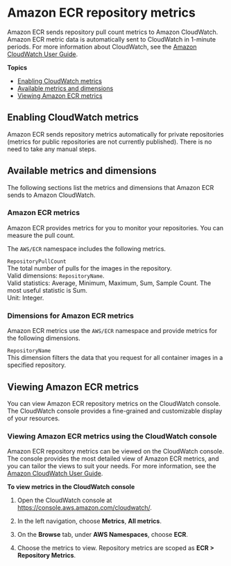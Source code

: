 # Amazon ECR repository metrics<a name="ecr-repository-metrics"></a>

Amazon ECR sends repository pull count metrics to Amazon CloudWatch\. Amazon ECR metric data is automatically sent to CloudWatch in 1\-minute periods\. For more information about CloudWatch, see the [Amazon CloudWatch User Guide](https://docs.aws.amazon.com/AmazonCloudWatch/latest/monitoring/)\.

**Topics**
+ [Enabling CloudWatch metrics](#enable_cloudwatch)
+ [Available metrics and dimensions](#available_cloudwatch_metrics)
+ [Viewing Amazon ECR metrics](#ecr-repository-metrics-viewing)

## Enabling CloudWatch metrics<a name="enable_cloudwatch"></a>

Amazon ECR sends repository metrics automatically for private repositories (metrics for public repositories are not currently published)\. There is no need to take any manual steps\.

## Available metrics and dimensions<a name="available_cloudwatch_metrics"></a>

The following sections list the metrics and dimensions that Amazon ECR sends to Amazon CloudWatch\.

### Amazon ECR metrics<a name="ecr-metrics"></a>

Amazon ECR provides metrics for you to monitor your repositories\. You can measure the pull count\.

The `AWS/ECR` namespace includes the following metrics\.

`RepositoryPullCount`  
The total number of pulls for the images in the repository\.  
Valid dimensions: `RepositoryName`\.  
Valid statistics: Average, Minimum, Maximum, Sum, Sample Count\. The most useful statistic is Sum\.  
Unit: Integer\.

### Dimensions for Amazon ECR metrics<a name="ecs-metrics-dimensions"></a>

Amazon ECR metrics use the `AWS/ECR` namespace and provide metrics for the following dimensions\.

`RepositoryName`  
This dimension filters the data that you request for all container images in a specified repository\.

## Viewing Amazon ECR metrics<a name="ecr-repository-metrics-viewing"></a>

You can view Amazon ECR repository metrics on the CloudWatch console\. The CloudWatch console provides a fine\-grained and customizable display of your resources\.

### Viewing Amazon ECR metrics using the CloudWatch console<a name="viewing_metrics_console"></a>

Amazon ECR repository metrics can be viewed on the CloudWatch console\. The console provides the most detailed view of Amazon ECR metrics, and you can tailor the views to suit your needs\. For more information, see the [Amazon CloudWatch User Guide](https://docs.aws.amazon.com/AmazonCloudWatch/latest/monitoring/)\.

**To view metrics in the CloudWatch console**

1. Open the CloudWatch console at [https://console\.aws\.amazon\.com/cloudwatch/](https://console.aws.amazon.com/cloudwatch/)\.

1. In the left navigation, choose **Metrics**, **All metrics**\. 

1. On the **Browse** tab, under **AWS Namespaces**, choose **ECR**\.

1. Choose the metrics to view\. Repository metrics are scoped as **ECR > Repository Metrics**\.
